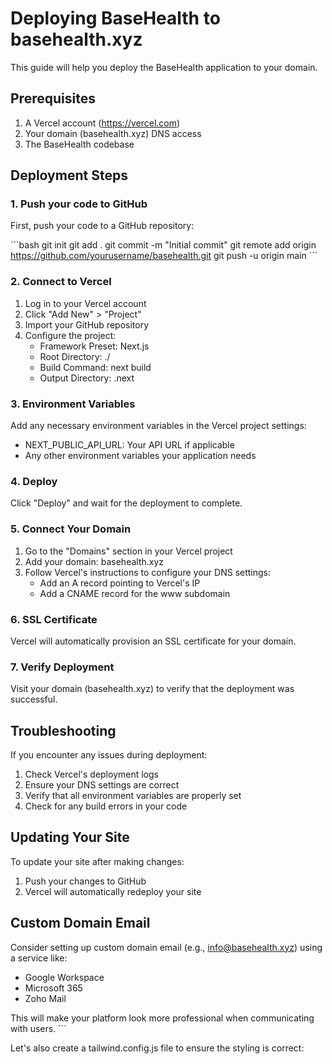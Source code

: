 # Deploying BaseHealth to basehealth.xyz

This guide will help you deploy the BaseHealth application to your domain.

## Prerequisites

1. A Vercel account (https://vercel.com)
2. Your domain (basehealth.xyz) DNS access
3. The BaseHealth codebase

## Deployment Steps

### 1. Push your code to GitHub

First, push your code to a GitHub repository:

\`\`\`bash
git init
git add .
git commit -m "Initial commit"
git remote add origin https://github.com/yourusername/basehealth.git
git push -u origin main
\`\`\`

### 2. Connect to Vercel

1. Log in to your Vercel account
2. Click "Add New" > "Project"
3. Import your GitHub repository
4. Configure the project:
   - Framework Preset: Next.js
   - Root Directory: ./
   - Build Command: next build
   - Output Directory: .next

### 3. Environment Variables

Add any necessary environment variables in the Vercel project settings:

- NEXT_PUBLIC_API_URL: Your API URL if applicable
- Any other environment variables your application needs

### 4. Deploy

Click "Deploy" and wait for the deployment to complete.

### 5. Connect Your Domain

1. Go to the "Domains" section in your Vercel project
2. Add your domain: basehealth.xyz
3. Follow Vercel's instructions to configure your DNS settings:
   - Add an A record pointing to Vercel's IP
   - Add a CNAME record for the www subdomain

### 6. SSL Certificate

Vercel will automatically provision an SSL certificate for your domain.

### 7. Verify Deployment

Visit your domain (basehealth.xyz) to verify that the deployment was successful.

## Troubleshooting

If you encounter any issues during deployment:

1. Check Vercel's deployment logs
2. Ensure your DNS settings are correct
3. Verify that all environment variables are properly set
4. Check for any build errors in your code

## Updating Your Site

To update your site after making changes:

1. Push your changes to GitHub
2. Vercel will automatically redeploy your site

## Custom Domain Email

Consider setting up custom domain email (e.g., info@basehealth.xyz) using a service like:
- Google Workspace
- Microsoft 365
- Zoho Mail

This will make your platform look more professional when communicating with users.
\`\`\`

Let's also create a tailwind.config.js file to ensure the styling is correct:
